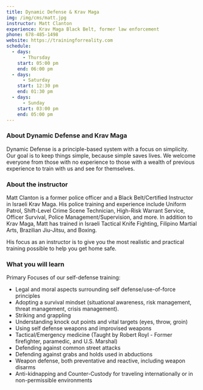 ```yaml
---
title: Dynamic Defense & Krav Maga
img: /img/cms/matt.jpg
instructor: Matt Clanton
experience: Krav Maga Black Belt, former law enforcement
phone: 678-485-1498
website: https://trainingforreality.com
schedule:
  - days:
      - Thursday
    start: 05:00 pm
    end: 06:00 pm
  - days:
      - Saturday
    start: 12:30 pm
    end: 01:30 pm
  - days:
      - Sunday
    start: 03:00 pm
    end: 05:00 pm
---
```

### About Dynamic Defense and Krav Maga

Dynamic Defense is a principle-based system with a focus on simplicity. Our goal is to keep things simple, because simple saves lives. We welcome everyone from those with no experience to those with a wealth of previous experience to train with us and see for themselves.

### About the instructor

Matt Clanton is a former police officer and a Black Belt/Certified Instructor in Israeli Krav Maga. His police training and experience include Uniform Patrol, Shift-Level Crime Scene Technician, High-Risk Warrant Service, Officer Survival, Police Management/Supervision, and more. In addition to Krav Maga, Matt has trained in Israeli Tactical Knife Fighting, Filipino Martial Arts, Brazilian Jiu-Jitsu, and Boxing.

His focus as an instructor is to give you the most realistic and practical training possible to help you get home safe.

### What you will learn

Primary Focuses of our self-defense training:

* Legal and moral aspects surrounding self defense/use-of-force principles
* Adopting a survival mindset (situational awareness, risk management, threat management, crisis management).
* Striking and grappling
* Understanding knock out points and vital targets (eyes, throw, groin)
* Using self defense weapons and improvised weapons
* Tactical/Emergency medicine (Taught by Robert Royl - Former firefighter, paramedic, and U.S. Marshal)
* Defending against common street attacks
* Defending against grabs and holds used in abductions
* Weapon defense, both preventative and reactive, including weapon disarms
* Anti-kidnapping and Counter-Custody for traveling internationally or in non-permissible environments